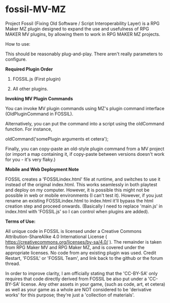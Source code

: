 # fossil-MV-MZ
Project Fossil (Fixing Old Software / Script Interoperability Layer) is a RPG Maker MZ plugin designed to expand the use and usefulness of RPG MAKER MV plugins, by allowing them to work in RPG MAKER MZ projects.

How to use: 

This should be reasonably plug-and-play.  There aren't really parameters to configure.  


**Required Plugin Order**

1) FOSSIL.js (First plugin)

2) All other plugins.


**Invoking MV Plugin Commands**

You can invoke MV plugin commands using MZ's plugin command interface (OldPluginCommand in FOSSIL).

Alternatively, you can put the command into a script using the oldCommand function.  For instance, 

oldCommand('somePlugin arguments et cetera');

Finally, you can copy-paste an old-style plugin command from a MV project (or import a map containing it, if copy-paste between versions doesn't work for you - it's very flaky.)

**Mobile and Web Deployment Note**

FOSSIL creates a 'FOSSILindex.html' file at runtime, and switches to use it instead of the original index.html.  This works seamlessly in both playtest and deploy on my computer.  However, it is possible this might not be possible in web or mobile environments (I can't test it).  However, if you just rename an existing FOSSILindex.html to index.html it'll bypass the html creation step and proceed onwards.   (Basically I need to replace 'main.js' in index.html with 'FOSSIL.js' so I can control when plugins are added).

**Terms of Use:**

All unique code in FOSSIL is licensed under a Creative Commons Attribution-ShareAlike 4.0 International License ( https://creativecommons.org/licenses/by-sa/4.0/ ).  The remainder is taken from RPG Maker MV and RPG Maker MZ, and is covered under the appropriate licenses. No code from any existing plugin was used. Credit Restart, 'FOSSIL' or 'FOSSIL Team', and link back to the github or the forum thread.

In order to improve clarity, I am officially stating that the 'CC-BY-SA' only requires that code directly derived from FOSSIL be also put under a 'CC-BY-SA' license.  Any other assets in your game, (such as code, art, et cetera) as well as your game as a whole are NOT considered to be 'derivative works' for this purpose; they're just a 'collection of materials'.

